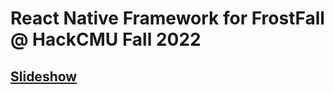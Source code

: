 # React Native Framework for FrostFall @ HackCMU Fall 2022

## [Slideshow](https://docs.google.com/presentation/d/1gW8z2--Bbq5aYnz71LA9K_Ob0VxJBroV177W_XgFsjI/edit?usp=sharing)
